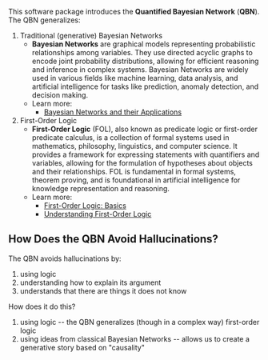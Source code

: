 This software package introduces the **Quantified Bayesian Network** (**QBN**).
The QBN generalizes:
1. Traditional (generative) Bayesian Networks
    - **Bayesian Networks** are graphical models representing probabilistic relationships among variables. They use directed acyclic graphs to encode joint probability distributions, allowing for efficient reasoning and inference in complex systems. Bayesian Networks are widely used in various fields like machine learning, data analysis, and artificial intelligence for tasks like prediction, anomaly detection, and decision making.
    - Learn more:
        - [Bayesian Networks and their Applications](https://www.sciencedirect.com/topics/computer-science/bayesian-network)
2. First-Order Logic
    - **First-Order Logic** (FOL), also known as predicate logic or first-order predicate calculus, is a collection of formal systems used in mathematics, philosophy, linguistics, and computer science. It provides a framework for expressing statements with quantifiers and variables, allowing for the formulation of hypotheses about objects and their relationships. FOL is fundamental in formal systems, theorem proving, and is foundational in artificial intelligence for knowledge representation and reasoning.
    - Learn more:
        - [First-Order Logic: Basics](https://plato.stanford.edu/entries/logic-classical/)
        - [Understanding First-Order Logic](https://www.britannica.com/topic/formal-logic/Higher-order-and-modal-logic)

## How Does the QBN Avoid Hallucinations?
The QBN avoids hallucinations by:
1. using logic
2. understanding how to explain its argument
3. understands that there are things it does not know

How does it do this?
1. using logic -- the QBN generalizes (though in a complex way) first-order logic
2. using ideas from classical Bayesian Networks -- allows us to create a generative story based on "causality"
